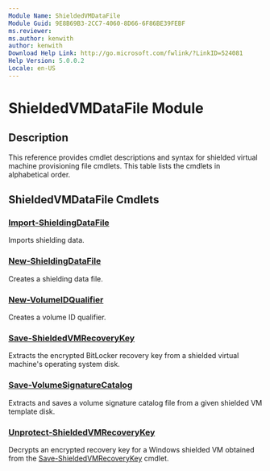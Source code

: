 ```yaml
---
Module Name: ShieldedVMDataFile
Module Guid: 9E8B69B3-2CC7-4060-8D66-6F86BE39FEBF
ms.reviewer:
ms.author: kenwith
author: kenwith
Download Help Link: http://go.microsoft.com/fwlink/?LinkID=524081
Help Version: 5.0.0.2
Locale: en-US
---
```


# ShieldedVMDataFile Module
## Description
This reference provides cmdlet descriptions and syntax for shielded virtual machine provisioning file cmdlets. This table lists the cmdlets in alphabetical order.

## ShieldedVMDataFile Cmdlets
### [Import-ShieldingDataFile](Import-ShieldingDataFile.md)
Imports shielding data.

### [New-ShieldingDataFile](New-ShieldingDataFile.md)
Creates a shielding data file.

### [New-VolumeIDQualifier](New-VolumeIDQualifier.md)
Creates a volume ID qualifier.

### [Save-ShieldedVMRecoveryKey](Save-ShieldedVMRecoveryKey.md)
Extracts the encrypted BitLocker recovery key from a shielded virtual machine's operating system disk.

### [Save-VolumeSignatureCatalog](Save-VolumeSignatureCatalog.md)
Extracts and saves a volume signature catalog file from a given shielded VM template disk.

### [Unprotect-ShieldedVMRecoveryKey](Unprotect-ShieldedVMRecoveryKey.md)
Decrypts an encrypted recovery key for a Windows shielded VM obtained from the [Save-ShieldedVMRecoveryKey](Save-ShieldedVMRecoveryKey.md) cmdlet.
